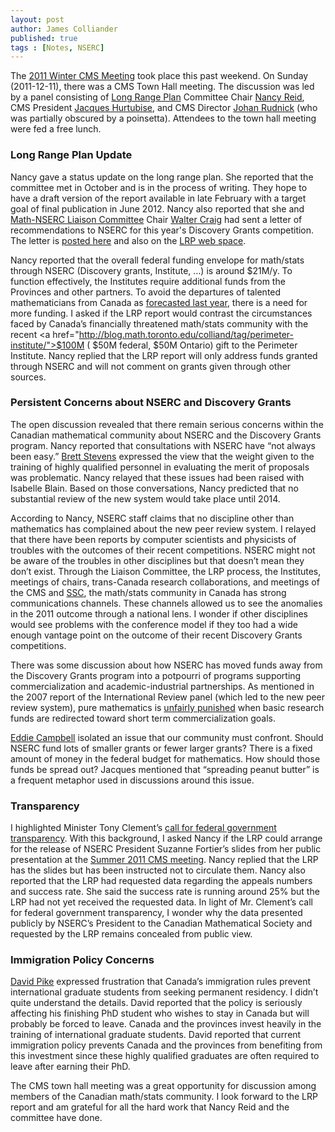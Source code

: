 ```yaml
---
layout: post
author: James Colliander
published: true
tags : [Notes, NSERC]
---
```


<!-- -->

The <a href="http://cms.math.ca/Events/winter11/">2011 Winter CMS Meeting</a> took place this past weekend. On Sunday (2011-12-11), there was a CMS Town Hall meeting. The discussion was led by a panel consisting of <a href="http://longrangeplan.ca/">Long Range Plan</a> Committee Chair <a href="http://utstat.toronto.edu/reid/">Nancy Reid</a>, CMS President <a href="http://www.math.mcgill.ca/hurtubise/">Jacques Hurtubise</a>, and CMS Director <a href="http://cms.math.ca/bulletins/2009/rudnick">Johan Rudnick</a> (who was partially obscured by a poinsetta). Attendees to the town hall meeting were fed a free lunch.
<h3 id="longrangeplanupdate">Long Range Plan Update</h3>
Nancy gave a status update on the long range plan. She reported that the committee met in October and is in the process of writing. They hope to have a draft version of the report available in late February with a target goal of final publication in June 2012. Nancy also reported that she and <a href="http://nmlc.math.ca">Math-NSERC Liaison Committee</a> Chair <a href="http://www.math.mcmaster.ca/craig/">Walter Craig</a> had sent a letter of recommendations to NSERC for this year's Discovery Grants competition. The letter is <a href="https://nmlc.math.ca/blog/blog/2011/12/12/recommendations-for-nserc-eg-1508/">posted here</a> and also on the <a href="http://longrangeplan.ca">LRP web space</a>.

Nancy reported that the overall federal funding envelope for math/stats through NSERC (Discovery grants, Institute, …) is around \$21M/y. To function effectively, the Institutes require additional funds from the Provinces and other partners. To avoid the departures of talented mathematicians from Canada as <a href="http://blog.math.toronto.edu/colliand/2011/03/09/147/">forecasted last year</a>, there is a need for more funding. I asked if the LRP report would contrast the circumstances faced by Canada’s financially threatened math/stats community with the recent \<a href="http://blog.math.toronto.edu/colliand/tag/perimeter-institute/">$100M ( \$50M federal, \$50M Ontario)</a> gift to the Perimeter Institute. Nancy replied that the LRP report will only address funds granted through NSERC and will not comment on grants given through other sources.
<h3 id="persistentconcernsaboutnsercanddiscoverygrants">Persistent Concerns about NSERC and Discovery Grants</h3>
The open discussion revealed that there remain serious concerns within the Canadian mathematical community about NSERC and the Discovery Grants program. Nancy reported that consultations with NSERC have “not always been easy.” <a href="http://people.math.carleton.ca/~brett/">Brett Stevens</a> expressed the view that the weight given to the training of highly qualified personnel in evaluating the merit of proposals was problematic. Nancy relayed that these issues had been raised with Isabelle Blain. Based on those conversations, Nancy predicted that no substantial review of the new system would take place until 2014.

According to Nancy, NSERC staff claims that no discipline other than mathematics has complained about the new peer review system. I relayed that there have been reports by computer scientists and physicists of troubles with the outcomes of their recent competitions. NSERC might not be aware of the troubles in other disciplines but that doesn’t mean they don’t exist. Through the Liaison Committee, the LRP process, the Institutes, meetings of chairs, trans-Canada research collaborations, and meetings of the CMS and <a href="http://www.ssc.ca/">SSC</a>, the math/stats community in Canada has strong communications channels. These channels allowed us to see the anomalies in the 2011 outcome through a national lens. I wonder if other disciplines would see problems with the conference model if they too had a wide enough vantage point on the outcome of their recent Discovery Grants competitions.

There was some discussion about how NSERC has moved funds away from the Discovery Grants program into a potpourri of programs supporting commercialization and academic-industrial partnerships. As mentioned in the 2007 report of the International Review panel (which led to the new peer review system), pure mathematics is <a href="http://blog.math.toronto.edu/colliand/2011/04/11/nserc-peer-review-system-is-broken-for-mathematics/">unfairly punished</a> when basic research funds are redirected toward short term commercialization goals.

<a href="http://www.mast.queensu.ca/~campbelh/">Eddie Campbell</a> isolated an issue that our community must confront. Should NSERC fund lots of smaller grants or fewer larger grants? There is a fixed amount of money in the federal budget for mathematics. How should those funds be spread out? Jacques mentioned that “spreading peanut butter” is a frequent metaphor used in discussions around this issue.
<h3 id="transparency">Transparency</h3>
I highlighted Minister Tony Clement’s <a href="http://www.theglobeandmail.com/news/politics/ottawa-notebook/tony-clement-vows-to-make-government-more-transparent-with-online-data/article2029925/">call for federal government transparency</a>. With this background, I asked Nancy if the LRP could arrange for the release of NSERC President Suzanne Fortier’s slides from her public presentation at the <a href="http://cms.math.ca/Events/summer11/related_events">Summer 2011 CMS meeting</a>. Nancy replied that the LRP has the slides but has been instructed not to circulate them. Nancy also reported that the LRP had requested data regarding the appeals numbers and success rate. She said the success rate is running around 25% but the LRP had not yet received the requested data. In light of Mr. Clement’s call for federal government transparency, I wonder why the data presented publicly by NSERC’s President to the Canadian Mathematical Society and requested by the LRP remains concealed from public view.
<h3 id="immigrationpolicyconcerns">Immigration Policy Concerns</h3>
<a href="http://www.math.mun.ca/~dapike/">David Pike</a> expressed frustration that Canada’s immigration rules prevent international graduate students from seeking permanent residency. I didn’t quite understand the details. David reported that the policy is seriously affecting his finishing PhD student who wishes to stay in Canada but will probably be forced to leave. Canada and the provinces invest heavily in the training of international graduate students. David reported that current immigration policy prevents Canada and the provinces from benefiting from this investment since these highly qualified graduates are often required to leave after earning their PhD.

The CMS town hall meeting was a great opportunity for discussion among members of the Canadian math/stats community. I look forward to the LRP report and am grateful for all the hard work that Nancy Reid and the committee have done.

